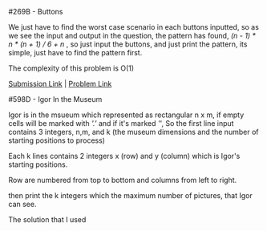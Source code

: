 #269B - Buttons

We just have to find the worst case scenario in each buttons inputted, so as we see the input and output in the question, the pattern
has found, *(n - 1) * n * (n + 1) / 6 + n* , so just input the buttons, and just print the pattern, its simple, just have to find the 
pattern first.

The complexity of this problem is O(1)

[Submission Link](http://codeforces.com/contest/268/submission/43410024) | [Problem Link](http://codeforces.com/problemset/problem/268/B)

#598D - Igor In the Museum

Igor is in the msueum which represented as rectangular n x m, if empty cells will be marked with
*'.'* and if it's marked *'*', So the first line input contains 3 integers, n,m, and k 
(the museum dimensions and the number of starting positions to process)

Each k lines contains 2 integers x (row) and y (column) which is Igor's starting positions.

Row are numbered from top to bottom and columns from left to right.

then print the k integers which the maximum number of pictures, that Igor can see.

The solution that I used 
